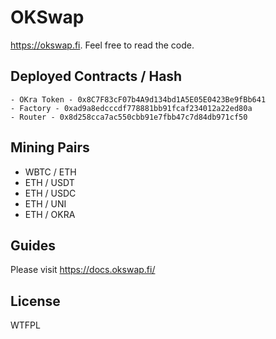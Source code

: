 # OKSwap 

https://okswap.fi. Feel free to read the code. 

## Deployed Contracts / Hash
```
- OKra Token - 0x8C7F83cF07b4A9d134bd1A5E05E0423Be9fBb641
- Factory - 0xad9a8edcccdf778881bb91fcaf234012a22ed80a
- Router - 0x8d258cca7ac550cbb91e7fbb47c7d84db971cf50
```

## Mining Pairs 
- WBTC / ETH
- ETH / USDT
- ETH / USDC
- ETH / UNI
- ETH / OKRA

## Guides

Please visit https://docs.okswap.fi/ 

## License

WTFPL